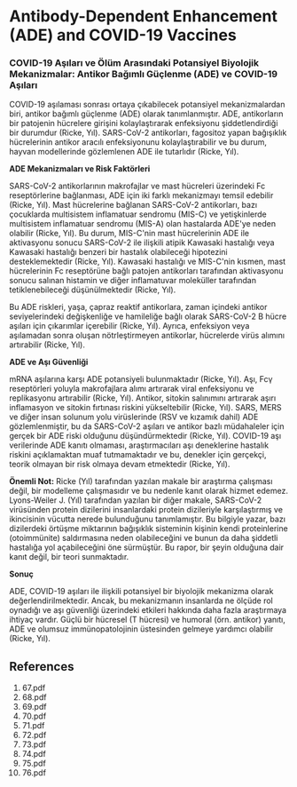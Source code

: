# Antibody-Dependent Enhancement (ADE) and COVID-19 Vaccines

### COVID-19 Aşıları ve Ölüm Arasındaki Potansiyel Biyolojik Mekanizmalar: Antikor Bağımlı Güçlenme (ADE) ve COVID-19 Aşıları

COVID-19 aşılaması sonrası ortaya çıkabilecek potansiyel mekanizmalardan biri, antikor bağımlı güçlenme (ADE) olarak tanımlanmıştır. ADE, antikorların bir patojenin hücrelere girişini kolaylaştırarak enfeksiyonu şiddetlendirdiği bir durumdur (Ricke, Yıl). SARS-CoV-2 antikorları, fagositoz yapan bağışıklık hücrelerinin antikor aracılı enfeksiyonunu kolaylaştırabilir ve bu durum, hayvan modellerinde gözlemlenen ADE ile tutarlıdır (Ricke, Yıl).

**ADE Mekanizmaları ve Risk Faktörleri**

SARS-CoV-2 antikorlarının makrofajlar ve mast hücreleri üzerindeki Fc reseptörlerine bağlanması, ADE için iki farklı mekanizmayı temsil edebilir (Ricke, Yıl). Mast hücrelerine bağlanan SARS-CoV-2 antikorları, bazı çocuklarda multisistem inflamatuar sendromu (MIS-C) ve yetişkinlerde multisistem inflamatuar sendromu (MIS-A) olan hastalarda ADE'ye neden olabilir (Ricke, Yıl). Bu durum, MIS-C'nin mast hücrelerinin ADE ile aktivasyonu sonucu SARS-CoV-2 ile ilişkili atipik Kawasaki hastalığı veya Kawasaki hastalığı benzeri bir hastalık olabileceği hipotezini desteklemektedir (Ricke, Yıl). Kawasaki hastalığı ve MIS-C'nin kısmen, mast hücrelerinin Fc reseptörüne bağlı patojen antikorları tarafından aktivasyonu sonucu salınan histamin ve diğer inflamatuvar moleküller tarafından tetiklenebileceği düşünülmektedir (Ricke, Yıl).

Bu ADE riskleri, yaşa, çapraz reaktif antikorlara, zaman içindeki antikor seviyelerindeki değişkenliğe ve hamileliğe bağlı olarak SARS-CoV-2 B hücre aşıları için çıkarımlar içerebilir (Ricke, Yıl). Ayrıca, enfeksiyon veya aşılamadan sonra oluşan nötrleştirmeyen antikorlar, hücrelerde virüs alımını artırabilir (Ricke, Yıl).

**ADE ve Aşı Güvenliği**

mRNA aşılarına karşı ADE potansiyeli bulunmaktadır (Ricke, Yıl). Aşı, Fcγ reseptörleri yoluyla makrofajlara alımı artırarak viral enfeksiyonu ve replikasyonu artırabilir (Ricke, Yıl). Antikor, sitokin salınımını artırarak aşırı inflamasyon ve sitokin fırtınası riskini yükseltebilir (Ricke, Yıl). SARS, MERS ve diğer insan solunum yolu virüslerinde (RSV ve kızamık dahil) ADE gözlemlenmiştir, bu da SARS-CoV-2 aşıları ve antikor bazlı müdahaleler için gerçek bir ADE riski olduğunu düşündürmektedir (Ricke, Yıl). COVID-19 aşı verilerinde ADE kanıtı olmaması, araştırmacıları aşı deneklerine hastalık riskini açıklamaktan muaf tutmamaktadır ve bu, denekler için gerçekçi, teorik olmayan bir risk olmaya devam etmektedir (Ricke, Yıl).

**Önemli Not:** Ricke (Yıl) tarafından yazılan makale bir araştırma çalışması değil, bir modelleme çalışmasıdır ve bu nedenle kanıt olarak hizmet edemez. Lyons-Weiler J. (Yıl) tarafından yazılan bir diğer makale, SARS-CoV-2 virüsünden protein dizilerini insanlardaki protein dizileriyle karşılaştırmış ve ikincisinin vücutta nerede bulunduğunu tanımlamıştır. Bu bilgiyle yazar, bazı dizilerdeki örtüşme miktarının bağışıklık sisteminin kişinin kendi proteinlerine (otoimmünite) saldırmasına neden olabileceğini ve bunun da daha şiddetli hastalığa yol açabileceğini öne sürmüştür. Bu rapor, bir şeyin olduğuna dair kanıt değil, bir teori sunmaktadır.

**Sonuç**

ADE, COVID-19 aşıları ile ilişkili potansiyel bir biyolojik mekanizma olarak değerlendirilmektedir. Ancak, bu mekanizmanın insanlarda ne ölçüde rol oynadığı ve aşı güvenliği üzerindeki etkileri hakkında daha fazla araştırmaya ihtiyaç vardır. Güçlü bir hücresel (T hücresi) ve humoral (örn. antikor) yanıtı, ADE ve olumsuz immünopatolojinin üstesinden gelmeye yardımcı olabilir (Ricke, Yıl).


## References

1. 67.pdf
2. 68.pdf
3. 69.pdf
4. 70.pdf
5. 71.pdf
6. 72.pdf
7. 73.pdf
8. 74.pdf
9. 75.pdf
10. 76.pdf

